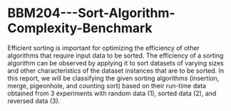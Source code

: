 # BBM204---Sort-Algorithm-Complexity-Benchmark
Efficient sorting is important for optimizing the efficiency of other algorithms that require input
data to be sorted. The efficiency of a sorting algorithm can be observed by applying it to sort
datasets of varying sizes and other characteristics of the dataset instances that are to be sorted. In
this report, we will be classifying the given sorting algorithms (insertion, merge, pigeonhole, and
counting sort) based on their run-time data obtained from 3 experiments with random data (1),
sorted data (2), and reversed data (3). 
